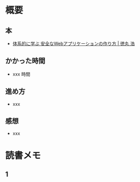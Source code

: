 # 概要

## 本

- [体系的に学ぶ 安全なWebアプリケーションの作り方 | 徳丸 浩](https://amzn.to/2S268sV)

## かかった時間

- xxx 時間

## 進め方

- xxx

## 感想

- xxx

# 読書メモ

## 1